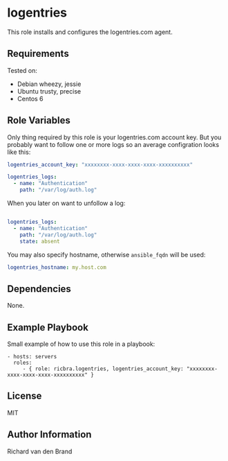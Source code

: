 logentries
==========

This role installs and configures the logentries.com agent.

Requirements
------------

Tested on:
- Debian wheezy, jessie
- Ubuntu trusty, precise
- Centos 6

Role Variables
--------------

Only thing required by this role is your logentries.com account key. But you probably want to follow one or more logs so
an average configration looks like this:

```yml
logentries_account_key: "xxxxxxxx-xxxx-xxxx-xxxx-xxxxxxxxxx"

logentries_logs:
  - name: "Authentication"
    path: "/var/log/auth.log"

```

When you later on want to unfollow a log:

```yml

logentries_logs:
  - name: "Authentication"
    path: "/var/log/auth.log"
    state: absent

```

You may also specify hostname, otherwise `ansible_fqdn` will be used:
```yml
logentries_hostname: my.host.com
```

Dependencies
------------

None.

Example Playbook
----------------

Small example of how to use this role in a playbook:

    - hosts: servers
      roles:
         - { role: ricbra.logentries, logentries_account_key: "xxxxxxxx-xxxx-xxxx-xxxx-xxxxxxxxxx" }

License
-------

MIT

Author Information
------------------

Richard van den Brand
